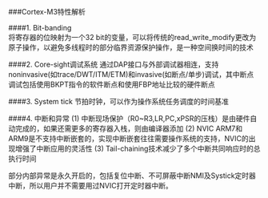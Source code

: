 ###Cortex-M3特性解析

####1. Bit-banding  
将寄存器的位映射为一个32 bit的变量，可以将传统的read_write_modify更改为原子操作，以避免多线程时的部分临界资源保护操作，是一种空间换时间的技术

####2. Core-sight调试系统
通过DAP接口与外部调试器相连，支持noninvasive(如trace/DWT/ITM/ETM)和invasive(如断点/单步)调试，其中断点调试包括使用BKPT指令的软件断点和使用FBP地址比较的硬件断点

####3. System tick
节拍时钟，可以作为操作系统任务调度的时间基准

####4. 中断和异常
(1) 中断现场保护（R0~R3,LR,PC,xPSR的压栈）是由硬件自动完成的，如果还需更多的寄存器入栈，则由编译器添加
(2) NVIC
ARM7和ARM9是不支持中断嵌套的，实现中断嵌套往往需要操作系统的支持，NVIC的出现增强了中断应用的灵活性
(3) Tail-chaining技术减少了多个中断共同响应时的总执行时间

部分内部异常是永久开启的，包括复位中断、不可屏蔽中断NMI及Systick定时器中断，所以用户并不需要用过NVIC打开定时器中断。




